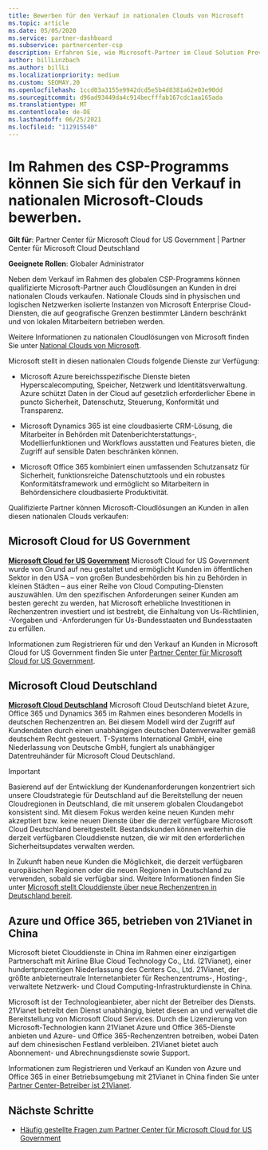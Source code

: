 ```yaml
---
title: Bewerben für den Verkauf in nationalen Clouds von Microsoft
ms.topic: article
ms.date: 05/05/2020
ms.service: partner-dashboard
ms.subservice: partnercenter-csp
description: Erfahren Sie, wie Microsoft-Partner im Cloud Solution Provider-Programm an Kunden verkaufen können, die in unterstützten nationalen Clouds registriert sind.
author: billLinzbach
ms.author: billLi
ms.localizationpriority: medium
ms.custom: SEOMAY.20
ms.openlocfilehash: 1ccd03a3155e9942dcd5e5b4d8381a62e03e90dd
ms.sourcegitcommit: d96ad93449da4c914becfffab167cdc1aa165ada
ms.translationtype: MT
ms.contentlocale: de-DE
ms.lasthandoff: 06/25/2021
ms.locfileid: "112915540"
---
```

# <a name="apply-to-sell-in-microsoft-national-clouds-as-part-of-the-csp-program"></a>Im Rahmen des CSP-Programms können Sie sich für den Verkauf in nationalen Microsoft-Clouds bewerben.

**Gilt für**: Partner Center für Microsoft Cloud for US Government | Partner Center für Microsoft Cloud Deutschland

**Geeignete Rollen**: Globaler Administrator

Neben dem Verkauf im Rahmen des globalen CSP-Programms können qualifizierte Microsoft-Partner auch Cloudlösungen an Kunden in drei nationalen Clouds verkaufen. Nationale Clouds sind in physischen und logischen Netzwerken isolierte Instanzen von Microsoft Enterprise Cloud-Diensten, die auf geografische Grenzen bestimmter Ländern beschränkt und von lokalen Mitarbeitern betrieben werden.

Weitere Informationen zu nationalen Cloudlösungen von Microsoft finden Sie unter [National Clouds von Microsoft](https://www.microsoft.com/trustcenter/cloudservices/nationalcloud).

Microsoft stellt in diesen nationalen Clouds folgende Dienste zur Verfügung:

-   Microsoft Azure bereichsspezifische Dienste bieten Hyperscalecomputing, Speicher, Netzwerk und Identitätsverwaltung. Azure schützt Daten in der Cloud auf gesetzlich erforderlicher Ebene in puncto Sicherheit, Datenschutz, Steuerung, Konformität und Transparenz.

-   Microsoft Dynamics 365 ist eine cloudbasierte CRM-Lösung, die Mitarbeiter in Behörden mit Datenberichterstattungs-, Modellierfunktionen und Workflows ausstatten und Features bieten, die Zugriff auf sensible Daten beschränken können.

-   Microsoft Office 365 kombiniert einen umfassenden Schutzansatz für Sicherheit, funktionsreiche Datenschutztools und ein robustes Konformitätsframework und ermöglicht so Mitarbeitern in Behördensichere cloudbasierte Produktivität.

Qualifizierte Partner können Microsoft-Cloudlösungen an Kunden in allen diesen nationalen Clouds verkaufen:

## <a name="microsoft-cloud-for-us-government"></a>Microsoft Cloud for US Government

[**Microsoft Cloud for US Government**](https://www.microsoft.com/trustcenter/cloudservices/nationalcloud#Microsoft_Cloud_for_US) Microsoft Cloud for US Government wurde von Grund auf neu gestaltet und ermöglicht Kunden im öffentlichen Sektor in den USA – von großen Bundesbehörden bis hin zu Behörden in kleinen Städten – aus einer Reihe von Cloud Computing-Diensten auszuwählen. Um den spezifischen Anforderungen seiner Kunden am besten gerecht zu werden, hat Microsoft erhebliche Investitionen in Rechenzentren investiert und ist bestrebt, die Einhaltung von Us-Richtlinien, -Vorgaben und -Anforderungen für Us-Bundesstaaten und Bundesstaaten zu erfüllen. 

Informationen zum Registrieren für und den Verkauf an Kunden in Microsoft Cloud for US Government finden Sie unter [Partner Center für Microsoft Cloud for US Government](partner-center-for-microsoft-us-govt-cloud.md).

## <a name="microsoft-cloud-germany"></a>Microsoft Cloud Deutschland

[**Microsoft Cloud Deutschland**](https://www.microsoft.com/trustcenter/cloudservices/nationalcloud#Microsoft_Cloud_Germany) Microsoft Cloud Deutschland bietet Azure, Office 365 und Dynamics 365 im Rahmen eines besonderen Modells in deutschen Rechenzentren an. Bei diesem Modell wird der Zugriff auf Kundendaten durch einen unabhängigen deutschen Datenverwalter gemäß deutschem Recht gesteuert. T-Systems International GmbH, eine Niederlassung von Deutsche GmbH, fungiert als unabhängiger Datentreuhänder für Microsoft Cloud Deutschland.

> [!IMPORTANT]  
> Basierend auf der Entwicklung der Kundenanforderungen konzentriert sich unsere Cloudstrategie für Deutschland auf die Bereitstellung der neuen Cloudregionen in Deutschland, die mit unserem globalen Cloudangebot konsistent sind. Mit diesem Fokus werden keine neuen Kunden mehr akzeptiert bzw. keine neuen Dienste über die derzeit verfügbare Microsoft Cloud Deutschland bereitgestellt. Bestandskunden können weiterhin die derzeit verfügbaren Clouddienste nutzen, die wir mit den erforderlichen Sicherheitsupdates verwalten werden.
>  
> In Zukunft haben neue Kunden die Möglichkeit, die derzeit verfügbaren europäischen Regionen oder die neuen Regionen in Deutschland zu verwenden, sobald sie verfügbar sind. Weitere Informationen finden Sie unter [Microsoft stellt Clouddienste über neue Rechenzentren in Deutschland bereit](https://news.microsoft.com/europe/2018/08/31/microsoft-to-deliver-cloud-services-from-new-datacentres-in-germany-in-2019-to-meet-evolving-customer-needs/).

    
## <a name="azure-and-office-365-operated-by-21vianet-in-china"></a>Azure und Office 365, betrieben von 21Vianet in China

Microsoft bietet Clouddienste in China im Rahmen einer einzigartigen Partnerschaft mit Airline Blue Cloud Technology Co., Ltd. (21Vianet), einer hundertprozentigen Niederlassung des Centers Co., Ltd. 21Vianet, der größte anbieterneutrale Internetanbieter für Rechenzentrums-, Hosting-, verwaltete Netzwerk- und Cloud Computing-Infrastrukturdienste in China. 

Microsoft ist der Technologieanbieter, aber nicht der Betreiber des Diensts. 21Vianet betreibt den Dienst unabhängig, bietet diesen an und verwaltet die Bereitstellung von Microsoft Cloud Services. Durch die Lizenzierung von Microsoft-Technologien kann 21Vianet Azure und Office 365-Dienste anbieten und Azure- und Office 365-Rechenzentren betreiben, wobei Daten auf dem chinesischen Festland verbleiben. 21Vianet bietet auch Abonnement- und Abrechnungsdienste sowie Support.

Informationen zum Registrieren und Verkauf an Kunden von Azure und Office 365 in einer Betriebsumgebung mit 21Vianet in China finden Sie unter [Partner Center-Betreiber ist 21Vianet](https://www.21vbluecloud.com/partner-china/welcome/).

## <a name="next-steps"></a>Nächste Schritte

- [Häufig gestellte Fragen zum Partner Center für Microsoft Cloud for US Government](faq-for-us-govt-cloud.yml)
